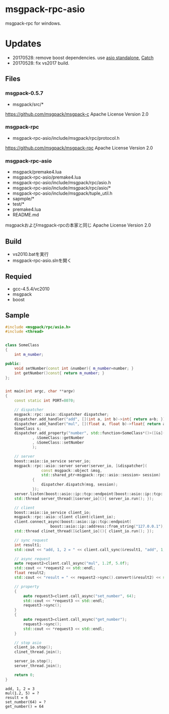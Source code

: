 msgpack-rpc-asio
================
msgpack-rpc for windows.

# Updates
* 20170528: remove boost dependencies. use [asio standalone](https://github.com/chriskohlhoff/asio), [Catch](https://github.com/philsquared/Catch)
* 20170528: fix vs2017 build.

Files
-----
### msgpack-0.5.7
* msgpack/src/*

<https://github.com/msgpack/msgpack-c>
Apache License Version 2.0

### msgpack-rpc
* msgpack-rpc-asio/include/msgpack/rpc/protocol.h

<https://github.com/msgpack/msgpack-rpc>
Apache License Version 2.0

### msgpack-rpc-asio
* msgpack/premake4.lua
* msgpack-rpc-asio/premake4.lua
* msgpack-rpc-asio/include/msgpack/rpc/asio.h
* msgpack-rpc-asio/include/msgpack/rpc/asio/*
* msgpack-rpc-asio/include/msgpack/tuple_util.h
* sapmple/*
* test/*
* premake4.lua
* README.md

msgpackおよびmsgpack-rpcの本家と同じ Apache License Version 2.0

Build
-----
- vs2010.batを実行
- msgpack-rpc-asio.slnを開く

Requied
-------
* gcc-4.5.4/vc2010
* msgpack
* boost

Sample
------
```c++
#include <msgpack/rpc/asio.h>
#include <thread>


class SomeClass
{
    int m_number;

public:
    void setNumber(const int &number){ m_number=number; }
    int getNumber()const{ return m_number; }
};


int main(int argc, char **argv)
{
    const static int PORT=8070;

    // dispatcher
    msgpack::rpc::asio::dispatcher dispatcher;
    dispatcher.add_handler("add", [](int a, int b)->int{ return a+b; });
    dispatcher.add_handler("mul", [](float a, float b)->float{ return a*b; });
    SomeClass s;
	dispatcher.add_property("number", std::function<SomeClass*()>([&s](){ return &s; })
            , &SomeClass::getNumber
            , &SomeClass::setNumber
            );

    // server
    boost::asio::io_service server_io;
    msgpack::rpc::asio::server server(server_io, [&dispatcher](
                const msgpack::object &msg, 
                std::shared_ptr<msgpack::rpc::asio::session> session)
            {
                dispatcher.dispatch(msg, session);
            });
    server.listen(boost::asio::ip::tcp::endpoint(boost::asio::ip::tcp::v4(), PORT));
    std::thread server_thread([&server_io](){ server_io.run(); });

    // client
    boost::asio::io_service client_io;
    msgpack::rpc::asio::client client(client_io); 
    client.connect_async(boost::asio::ip::tcp::endpoint(
                    boost::asio::ip::address::from_string("127.0.0.1"), PORT));
    std::thread clinet_thread([&client_io](){ client_io.run(); });

    // sync request
	int result1;
    std::cout << "add, 1, 2 = " << client.call_sync(&result1, "add", 1, 2) << std::endl;

    // async request
    auto request2=client.call_async("mul", 1.2f, 5.0f);
    std::cout << *request2 << std::endl;
    float result2;
    std::cout << "result = " << request2->sync().convert(&result2) << std::endl;

	// property
	{
		auto request3=client.call_async("set_number", 64);
		std::cout << *request3 << std::endl;
		request3->sync();
	}
	{
		auto request3=client.call_async("get_number");
		request3->sync();
		std::cout << *request3 << std::endl;
	}

    // stop asio
    client_io.stop();
    clinet_thread.join();

    server_io.stop();
    server_thread.join();

    return 0;
}
```

```
add, 1, 2 = 3
mul(1.2, 5) = ?
result = 6
set_number(64) = ?
get_number() = 64
```
